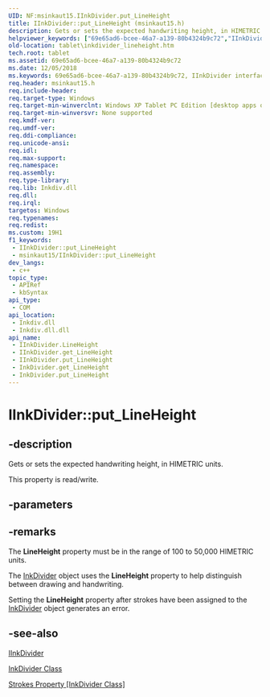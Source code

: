 ```yaml
---
UID: NF:msinkaut15.IInkDivider.put_LineHeight
title: IInkDivider::put_LineHeight (msinkaut15.h)
description: Gets or sets the expected handwriting height, in HIMETRIC units. (Put)
helpviewer_keywords: ["69e65ad6-bcee-46a7-a139-80b4324b9c72","IInkDivider interface [Tablet PC]","LineHeight property","IInkDivider.LineHeight","IInkDivider.put_LineHeight","IInkDivider::LineHeight","IInkDivider::get_LineHeight","IInkDivider::put_LineHeight","InkDivider.get_LineHeight","InkDivider.put_LineHeight","LineHeight property [Tablet PC]","LineHeight property [Tablet PC]","IInkDivider interface","get_LineHeight","msinkaut15/IInkDivider::LineHeight","msinkaut15/IInkDivider::get_LineHeight","msinkaut15/IInkDivider::put_LineHeight","put_LineHeight","tablet.inkdivider_lineheight"]
old-location: tablet\inkdivider_lineheight.htm
tech.root: tablet
ms.assetid: 69e65ad6-bcee-46a7-a139-80b4324b9c72
ms.date: 12/05/2018
ms.keywords: 69e65ad6-bcee-46a7-a139-80b4324b9c72, IInkDivider interface [Tablet PC],LineHeight property, IInkDivider.LineHeight, IInkDivider.put_LineHeight, IInkDivider::LineHeight, IInkDivider::get_LineHeight, IInkDivider::put_LineHeight, InkDivider.get_LineHeight, InkDivider.put_LineHeight, LineHeight property [Tablet PC], LineHeight property [Tablet PC],IInkDivider interface, get_LineHeight, msinkaut15/IInkDivider::LineHeight, msinkaut15/IInkDivider::get_LineHeight, msinkaut15/IInkDivider::put_LineHeight, put_LineHeight, tablet.inkdivider_lineheight
req.header: msinkaut15.h
req.include-header: 
req.target-type: Windows
req.target-min-winverclnt: Windows XP Tablet PC Edition [desktop apps only]
req.target-min-winversvr: None supported
req.kmdf-ver: 
req.umdf-ver: 
req.ddi-compliance: 
req.unicode-ansi: 
req.idl: 
req.max-support: 
req.namespace: 
req.assembly: 
req.type-library: 
req.lib: Inkdiv.dll
req.dll: 
req.irql: 
targetos: Windows
req.typenames: 
req.redist: 
ms.custom: 19H1
f1_keywords:
 - IInkDivider::put_LineHeight
 - msinkaut15/IInkDivider::put_LineHeight
dev_langs:
 - c++
topic_type:
 - APIRef
 - kbSyntax
api_type:
 - COM
api_location:
 - Inkdiv.dll
 - Inkdiv.dll.dll
api_name:
 - IInkDivider.LineHeight
 - IInkDivider.get_LineHeight
 - IInkDivider.put_LineHeight
 - InkDivider.get_LineHeight
 - InkDivider.put_LineHeight
---
```


# IInkDivider::put_LineHeight


## -description

Gets or sets the expected handwriting height, in HIMETRIC units.



This property is read/write.

## -parameters

## -remarks

The <b>LineHeight</b> property must be in the range of 100 to 50,000 HIMETRIC units.

The <a href="/windows/desktop/tablet/inkdivider-class">InkDivider</a> object uses the <b>LineHeight</b> property to help distinguish between drawing and handwriting.

Setting the <b>LineHeight</b> property after strokes have been assigned to the <a href="/windows/desktop/tablet/inkdivider-class">InkDivider</a> object generates an error.

## -see-also

<a href="../msinkaut15/nn-msinkaut15-iinkdivider.md">IInkDivider</a>



<a href="/windows/desktop/tablet/inkdivider-class">InkDivider Class</a>



<a href="/windows/desktop/api/msinkaut15/nf-msinkaut15-iinkdivider-get_strokes">Strokes Property [InkDivider Class]</a>
